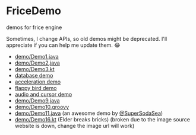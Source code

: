 # FriceDemo

demos for frice engine

Sometimes, I change APIs, so old demos might be deprecated. I'll appreciate if you can help me update them. :joy:

- [demo/Demo1.java](demo/Demo1.java)
- [demo/Demo2.java](demo/Demo2.java)
- [demo/Demo3.kt](demo/Demo3.kt)
- [database demo](demo/Demo4.groovy)
- [acceleration demo](demo/Demo6.java)
- [flappy bird demo](demo/Demo7.java)
- [audio and cursor demo](demo/Demo8.java)
- [demo/Demo9.java](demo/Demo9.java)
- [demo/Demo10.groovy](demo/Demo10.groovy)
- [demo/Demo11.java](demo/Demo11.java) (an awesome demo by [@SuperSodaSea](https://github.com/SuperSodaSea))
- [demo/Demo16.kt](demo/Demo16.kt) (Elder breaks bricks) (broken due to the image source website is down, change the image url will work)

